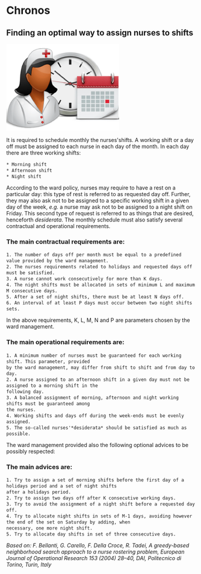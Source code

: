 # **Chronos**
## Finding an optimal way to assign nurses to shifts

![Scheduling Nurse](static/nurse_clock_date.png)

It is required to schedule monthly the nurses'shifts. A working shift or a day off must 
be assigned to each nurse in each day of the month. In each day there are three working shifts:

    * Morning shift
    * Afternoon shift
    * Night shift

According to the ward policy, nurses may require to have a rest on a particular day: this type 
of rest is referred to as requested day off.
Further, they may also ask not to be assigned to a specific working shift in a given day of the week,
*e.g.* a nurse may ask not to be assigned to a night shift on Friday.
This second type of request is referred to as things that are desired, henceforth *desiderata*.
The monthly schedule must also satisfy several contractual and operational requirements.


### The main contractual requirements are:
    1. The number of days off per month must be equal to a predefined value provided by the ward management.
    2. The nurses requirements related to holidays and requested days off must be satisfied.
    3. A nurse cannot work consecutively for more than K days.
    4. The night shifts must be allocated in sets of minimum L and maximum M consecutive days.
    5. After a set of night shifts, there must be at least N days off.
    6. An interval of at least P days must occur between two night shifts sets.

In the above requirements, K, L, M, N and P are parameters chosen by the ward management.


### The main operational requirements are:
    1. A minimum number of nurses must be guaranteed for each working shift. This parameter, provided
    by the ward management, may differ from shift to shift and from day to day.
    2. A nurse assigned to an afternoon shift in a given day must not be assigned to a morning shift in the
    following day.
    3. A balanced assignment of morning, afternoon and night working shifts must be guaranteed among
    the nurses.
    4. Working shifts and days off during the week-ends must be evenly assigned.
    5. The so-called nurses'*desiderata* should be satisfied as much as possible.

The ward management provided also the following optional advices to be possibly respected:

### The main advices are:

    1. Try to assign a set of morning shifts before the first day of a holidays period and a set of night shifts
    after a holidays period.
    2. Try to assign two days off after K consecutive working days.
    3. Try to avoid the assignment of a night shift before a requested day off.
    4. Try to allocate night shifts in sets of M-1 days, avoiding however the end of the set on Saturday by adding, when
    necessary, one more night shift.
    5. Try to allocate day shifts in set of three consecutive days.

*Based on: F. Bellanti, G. Carello, F. Della Croce, R. Tadei, A greedy-based neighborhood search approach to a nurse
rostering problem, European Journal of Operational Research 153 (2004) 28–40, DAI, Politecnico di Torino, Turin, Italy*

